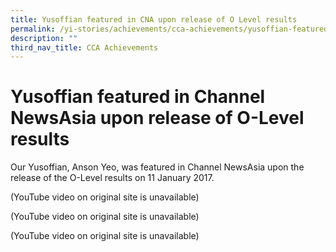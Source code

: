```yaml
---
title: Yusoffian featured in CNA upon release of O Level results
permalink: /yi-stories/achievements/cca-achievements/yusoffian-featured-in-cna-upon-release-of-o-level-results/
description: ""
third_nav_title: CCA Achievements
---
```

# **Yusoffian featured in Channel NewsAsia upon release of O-Level results**

Our Yusoffian, Anson Yeo, was featured in Channel NewsAsia upon the release of the O-Level results on 11 January 2017.

(YouTube video on original site is unavailable)

(YouTube video on original site is unavailable)

(YouTube video on original site is unavailable)